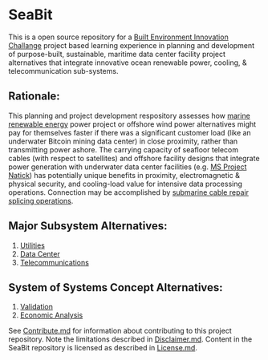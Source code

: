 # SeaBit
This is a open source repository for a [Built Environment Innovation Challange](https://github.com/BEICOOP/BEICPBLChallenge) project based learning experience in planning and development of purpose-built, sustainable, maritime data center facility project alternatives that integrate innovative ocean renewable power, cooling, & telecommunication sub-systems.

## Rationale:
This planning and project development respository assesses how [marine renewable energy](https://en.wikipedia.org/wiki/Marine_energy) power project or offshore wind power alternatives might pay for themselves faster if there was a significant customer load (like an underwater Bitcoin mining data center) in close proximity, rather than transmitting power ashore.  The carrying capacity of seafloor telecom cables (with respect to satellites) and offshore facility designs that integrate power generation with underwater data center facilities (e.g. [MS Project Natick](http://natick.research.microsoft.com/)) has potentially unique benefits in proximity, electromagnetic & physical security, and cooling-load value for intensive data processing operations.  Connection may be accomplished by [submarine cable repair splicing operations](https://youtu.be/m6qTk5WNq9E). 

## Major Subsystem Alternatives:
1.  [Utilities](https://github.com/builtInnovator/SeaBit/blob/master/UtilitySystem/TOC.md)
2.  [Data Center](https://github.com/builtInnovator/SeaBit/blob/master/DataCenter/TOC.md)
3.  [Telecommunications](https://github.com/builtInnovator/SeaBit/blob/master/TeleComms/TOC.md)

## System of Systems Concept Alternatives:
1.  [Validation](https://github.com/builtInnovator/SeaBit/blob/master/Validation/TOC.md)
2.  [Economic Analysis](https://github.com/builtInnovator/SeaBit/blob/master/EconAnly/TOC.md)

See [Contribute.md](https://github.com/builtinnovator/SeaBit/blob/master/Contribute.md) for information about contributing to this project repository.  Note the limitations described in [Disclaimer.md](https://github.com/builtinnovator/SeaBit/blob/master/Disclaimer.md).  Content in the SeaBit repository is licensed as described in [License.md](https://github.com/builtinnovator/SeaBit/blob/master/License.md).
